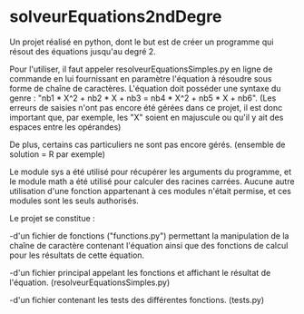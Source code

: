 # solveurEquations2ndDegre
Un projet réalisé en python, dont le but est de créer un programme qui résout des équations jusqu'au degré 2.

Pour l'utiliser, il faut appeler resolveurEquationsSimples.py en ligne de commande en lui fournissant en paramètre l'équation à résoudre sous forme de chaîne de caractères.
L'équation doit posséder une syntaxe du genre : "nb1 * X^2 + nb2 * X + nb3 = nb4 * X^2 + nb5 * X + nb6". (Les erreurs de saisies n'ont pas encore été gérées dans ce projet, il est donc important que, par exemple, les "X" soient en majuscule ou qu'il y ait des espaces entre les opérandes)

De plus, certains cas particuliers ne sont pas encore gérés. (ensemble de solution = R par exemple)

Le module sys a été utilisé pour récupérer les arguments du programme, et le module math a été utilisé pour calculer des racines carrées. Aucune autre utilisation d'une fonction appartenant à ces modules n'était permise, et ces modules sont les seuls authorisés.

Le projet se constitue :

-d'un fichier de fonctions ("functions.py") permettant la manipulation de la chaîne de caractère contenant l'équation ainsi que des fonctions de calcul pour les résultats de cette équation.



-d'un fichier principal appelant les fonctions et affichant le résultat de l'équation. (resolveurEquationsSimples.py)



-d'un fichier contenant les tests des différentes fonctions. (tests.py)
